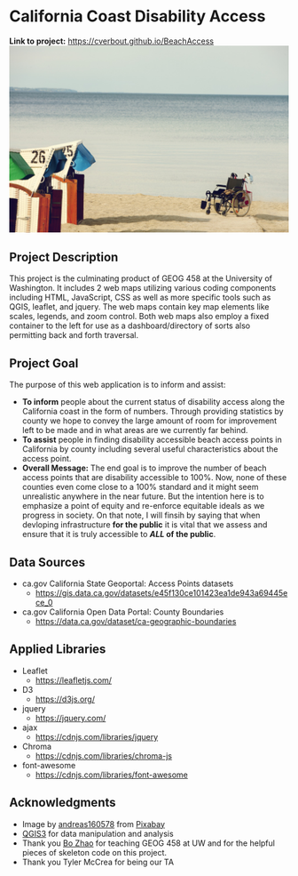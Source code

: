 # California Coast Disability Access
**Link to project:** https://cverbout.github.io/BeachAccess
![beachWheelchair](img/beachWheelchair.jpg)
## Project Description
This project is the culminating product of GEOG 458 at the University of Washington. It includes 2 web maps utilizing various coding components including HTML, JavaScript, CSS as well as more specific tools such as QGIS, leaflet, and jquery. The web maps contain key map elements like scales, legends, and zoom control. Both web maps also employ a fixed container to the left for use as a dashboard/directory of sorts also permitting back and forth traversal.
## Project Goal
The purpose of this web application is to inform and assist:
- **To inform** people about the current status of disability access along the California coast in the form of numbers. Through providing statistics by county we hope to convey the large amount of room for improvement left to be made and in what areas are we currently far behind.
- **To assist** people in finding disability accessible beach access points in California by county including several useful characteristics about the access point.
- **Overall Message:** The end goal is to improve the number of beach access points that are disability accessible to 100%. Now, none of these counties even come close to a 100% standard and it might seem unrealistic anywhere in the near future. But the intention here is to emphasize a point of equity and re-enforce equitable ideals as we progress in society. On that note, I will finsih by saying that when devloping infrastructure **for the public** it is vital that we assess and ensure that it is truly accessible to ***ALL* of the public**.

## Data Sources

- ca.gov California State Geoportal: Access Points datasets
  - https://gis.data.ca.gov/datasets/e45f130ce101423ea1de943a69445ece_0
- ca.gov California Open Data Portal: County Boundaries
  - https://data.ca.gov/dataset/ca-geographic-boundaries

## Applied Libraries

- Leaflet
  - https://leafletjs.com/
- D3
  - https://d3js.org/
- jquery
  - https://jquery.com/
- ajax
  - https://cdnjs.com/libraries/jquery
- Chroma
  - https://cdnjs.com/libraries/chroma-js
- font-awesome
  - https://cdnjs.com/libraries/font-awesome

## Acknowledgments
- Image by <a href="https://pixabay.com/users/andreas160578-2383079/?utm_source=link-attribution&amp;utm_medium=referral&amp;utm_campaign=image&amp;utm_content=2082941">andreas160578</a> from <a href="https://pixabay.com/?utm_source=link-attribution&amp;utm_medium=referral&amp;utm_campaign=image&amp;utm_content=2082941">Pixabay</a>
- <a href="https://www.qgis.org/en/site/">QGIS3</a> for data manipulation and analysis
- Thank you <a href="https://github.com/jakobzhao/">Bo Zhao</a> for teaching GEOG 458 at UW and for the helpful pieces of skeleton code on this project.
- Thank you Tyler McCrea for being our TA
